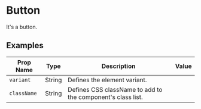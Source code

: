 # Button

It's a button.


## Examples

<div data-var="example.selector"></div>

Prop Name | Type | Description | Value
--- | --- | --- | ---
`variant` | String | Defines the element variant. | <div data-var="props.variant"></div>
`className` | String | Defines CSS className to add to the component's class list. | <div data-var="props.className"></div>

<div data-var="example.demo"></div>

<div data-var="example.code"></div>
